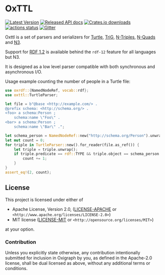 OxTTL
=====

[![Latest Version](https://img.shields.io/crates/v/oxttl.svg)](https://crates.io/crates/oxttl)
[![Released API docs](https://docs.rs/oxttl/badge.svg)](https://docs.rs/oxttl)
[![Crates.io downloads](https://img.shields.io/crates/d/oxttl)](https://crates.io/crates/oxttl)
[![actions status](https://github.com/oxigraph/oxigraph/workflows/build/badge.svg)](https://github.com/oxigraph/oxigraph/actions)
[![Gitter](https://badges.gitter.im/oxigraph/community.svg)](https://gitter.im/oxigraph/community)

Oxttl is a set of parsers and serializers for [Turtle](https://www.w3.org/TR/turtle/), [TriG](https://www.w3.org/TR/trig/), [N-Triples](https://www.w3.org/TR/n-triples/), [N-Quads](https://www.w3.org/TR/n-quads/) and [N3](https://w3c.github.io/N3/spec/).

Support for [RDF 1.2](https://www.w3.org/TR/rdf12-concepts/) is available behind the `rdf-12` feature for all languages but N3.

It is designed as a low level parser compatible with both synchronous and asynchronous I/O.

Usage example counting the number of people in a Turtle file:
```rust
use oxrdf::{NamedNodeRef, vocab::rdf};
use oxttl::TurtleParser;

let file = b"@base <http://example.com/> .
@prefix schema: <http://schema.org/> .
<foo> a schema:Person ;
    schema:name \"Foo\" .
<bar> a schema:Person ;
    schema:name \"Bar\" .";

let schema_person = NamedNodeRef::new("http://schema.org/Person").unwrap();
let mut count = 0;
for triple in TurtleParser::new().for_reader(file.as_ref()) {
    let triple = triple.unwrap();
    if triple.predicate == rdf::TYPE && triple.object == schema_person.into() {
        count += 1;
    }
}
assert_eq!(2, count);
```


## License

This project is licensed under either of

* Apache License, Version 2.0, ([LICENSE-APACHE](../LICENSE-APACHE) or
  `<http://www.apache.org/licenses/LICENSE-2.0>`)
* MIT license ([LICENSE-MIT](../LICENSE-MIT) or
  `<http://opensource.org/licenses/MIT>`)

at your option.


### Contribution

Unless you explicitly state otherwise, any contribution intentionally submitted for inclusion in Oxigraph by you, as defined in the Apache-2.0 license, shall be dual licensed as above, without any additional terms or conditions.
